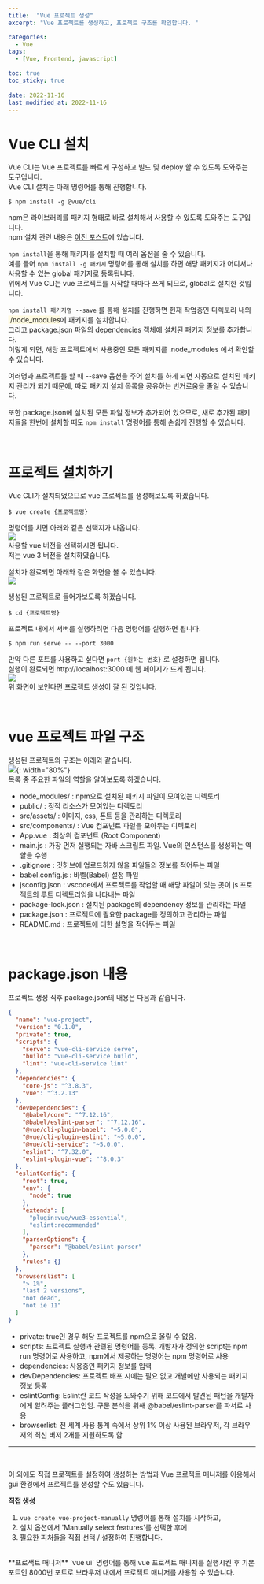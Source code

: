 ```yaml
---
title:  "Vue 프로젝트 생성"
excerpt: "Vue 프로젝트를 생성하고, 프로젝트 구조를 확인합니다. "

categories:
  - Vue
tags:
  - [Vue, Frontend, javascript]

toc: true
toc_sticky: true
 
date: 2022-11-16
last_modified_at: 2022-11-16
---
```


# Vue CLI 설치  
Vue CLI는 Vue 프로젝트를 빠르게 구성하고 빌드 및 deploy 할 수 있도록 도와주는 도구입니다.  
Vue CLI 설치는 아래 명령어를 통해 진행합니다. 
```shell
$ npm install -g @vue/cli
```
npm은 라이브러리를 패키지 형태로 바로 설치해서 사용할 수 있도록 도와주는 도구입니다.  
npm 설치 관련 내용은 [이전 포스트](https://yunyun3599.github.io/vue.js/vue_setting/#nodejs-%EC%84%A4%EC%B9%98)에 있습니다.  

`npm install`을 통해 패키지를 설치할 때 여러 옵션을 줄 수 있습니다.  
예를 들어  `npm install -g 패키지` 명령어를 통해 설치를 하면 해당 패키지가 어디서나 사용할 수 있는 global 패키지로 등록됩니다.  
위에서 Vue CLI는 vue 프로젝트를 시작할 때마다 쓰게 되므로, global로 설치한 것입니다.  

`npm install 패키지명 --save` 를 통해 설치를 진행하면 현재 작업중인 디렉토리 내의 <span style="background:#fffae0;">./node_modules</span>에 패키지를 설치합니다.  
그리고 package.json 파일의 dependencies 객체에 설치된 패키지 정보를 추가합니다.  
이렇게 되면, 해당 프로젝트에서 사용중인 모든 패키지를 .node_modules 에서 확인할 수 있습니다.  

여러명과 프로젝트를 할 때 --save 옵션을 주어 설치를 하게 되면 자동으로 설치된 패키지 관리가 되기 때문에, 따로 패키지 설치 목록을 공유하는 번거로움을 줄일 수 있습니다.

또한 package.json에 설치된 모든 파일 정보가 추가되어 있으므로, 새로 추가된 패키지들을 한번에 설치할 때도 `npm install` 명령어를 통해 손쉽게 진행할 수 있습니다. 

<br>

# 프로젝트 설치하기
Vue CLI가 설치되었으므로 vue 프로젝트를 생성해보도록 하겠습니다.  
```shell
$ vue create {프로젝트명}
```
명령어를 치면 아래와 같은 선택지가 나옵니다.  
![](/assets/img/2022-11/2022-11-16-vue_create_project/2022-11-16-vue_create_project_1.png)  
사용할 vue 버전을 선택하시면 됩니다.  
저는 vue 3 버전을 설치하였습니다.  

설치가 완료되면 아래와 같은 화면을 볼 수 있습니다.  
![](/assets/img/2022-11/2022-11-16-vue_create_project/2022-11-16-vue_create_project_2.png)

생성된 프로젝트로 들어가보도록 하겠습니다.  
```shell 
$ cd {프로젝트명}
```

프로젝트 내에서 서버를 실행하려면 다음 명령어를 실행하면 됩니다.  
```shell
$ npm run serve -- --port 3000
```
만약 다른 포트를 사용하고 싶다면 `port {원하는 번호}` 로 설정하면 됩니다.  
실행이 완료되면 http://localhost:3000 에 웹 페이지가 뜨게 됩니다.  
![](/assets/img/2022-11/2022-11-16-vue_create_project/2022-11-16-vue_create_project_3.png)  
위 화면이 보인다면 프로젝트 생성이 잘 된 것입니다.  

<br>

# vue 프로젝트 파일 구조
생성된 프로젝트의 구조는 아래와 같습니다.  
![](/assets/img/2022-11/2022-11-16-vue_create_project/2022-11-16-vue_create_project_4.png){: width="80%"}  
목록 중 주요한 파일의 역할을 알아보도록 하겠습니다.  
- node_modules/ : npm으로 설치된 패키지 파일이 모여있는 디렉토리  
- public/ : 정적 리소스가 모여있는 디렉토리  
- src/assets/ : 이미지, css, 폰트 등을 관리하는 디렉토리  
- src/components/ : Vue 컴포넌트 파일을 모아두는 디렉토리  
- App.vue : 최상위 컴포넌트 (Root Component)
- main.js : 가장 먼저 실행되는 자바 스크립트 파일. Vue의 인스턴스를 생성하는 역할을 수행  
- .gitignore : 깃허브에 업로드하지 않을 파일들의 정보를 적어두는 파일
- babel.config.js : 바벨(Babel) 설정 파일
- jsconfig.json : vscode에서 프로젝트를 작업할 때 해당 파일이 있는 곳이 js 프로젝트의 루트 디렉토리임을 나타내는 파일
- package-lock.json : 설치된 package의 dependency 정보를 관리하는 파일  
- package.json : 프로젝트에 필요한 package를 정의하고 관리하는 파일  
- README.md : 프로젝트에 대한 설명을 적어두는 파일

<br>

# package.json 내용
프로젝트 생성 직후 package.json의 내용은 다음과 같습니다.  
```json
{
  "name": "vue-project",
  "version": "0.1.0",
  "private": true,
  "scripts": {
    "serve": "vue-cli-service serve",
    "build": "vue-cli-service build",
    "lint": "vue-cli-service lint"
  },
  "dependencies": {
    "core-js": "^3.8.3",
    "vue": "^3.2.13"
  },
  "devDependencies": {
    "@babel/core": "^7.12.16",
    "@babel/eslint-parser": "^7.12.16",
    "@vue/cli-plugin-babel": "~5.0.0",
    "@vue/cli-plugin-eslint": "~5.0.0",
    "@vue/cli-service": "~5.0.0",
    "eslint": "^7.32.0",
    "eslint-plugin-vue": "^8.0.3"
  },
  "eslintConfig": {
    "root": true,
    "env": {
      "node": true
    },
    "extends": [
      "plugin:vue/vue3-essential",
      "eslint:recommended"
    ],
    "parserOptions": {
      "parser": "@babel/eslint-parser"
    },
    "rules": {}
  },
  "browserslist": [
    "> 1%",
    "last 2 versions",
    "not dead",
    "not ie 11"
  ]
}
```
- private: true인 경우 해당 프로젝트를 npm으로 올릴 수 없음.
- scripts: 프로젝트 실행과 관련된 명령어를 등록. 개발자가 정의한 script는 npm run 명령어로 사용하고, npm에서 제공하는 명령어는 npm 명령어로 사용  
- dependencies: 사용중인 패키지 정보를 입력
- devDependencies: 프로젝트 배포 시에는 필요 없고 개발에만 사용되는 패키지 정보 등록
- eslintConfig: Eslint란 코드 작성을 도와주기 위해 코드에서 발견된 패턴을 개발자에게 알려주는 플러그인임. 구문 분석을 위해 @babel/eslint-parser를 파서로 사용  
- browserlist: 전 세계 사용 통계 속에서 상위 1% 이상 사용된 브라우저, 각 브라우저의 최신 버저 2개를 지원하도록 함  

<hr/>
<br>

이 외에도 직접 프로젝트를 설정하여 생성하는 방법과 Vue 프로젝트 매니저를 이용해서 gui 환경에서 프로젝트를 생성할 수도 있습니다.  

**직접 생성**
1. `vue create vue-project-manually` 명령어를 통해 설치를 시작하고, 
2. 설치 옵션에서 'Manually select features'를 선택한 후에 
3. 필요한 피처들을 직접 선택 / 설정하여 진행합니다.  

<br>   
**프로잭트 매니저**  
`vue ui` 명령어를 통해 vue 프로젝트 매니저를 실행시킨 후 기본 포트인 8000번 포트로 브라우저 내에서 프로젝트 매니저를 사용할 수 있습니다.  
